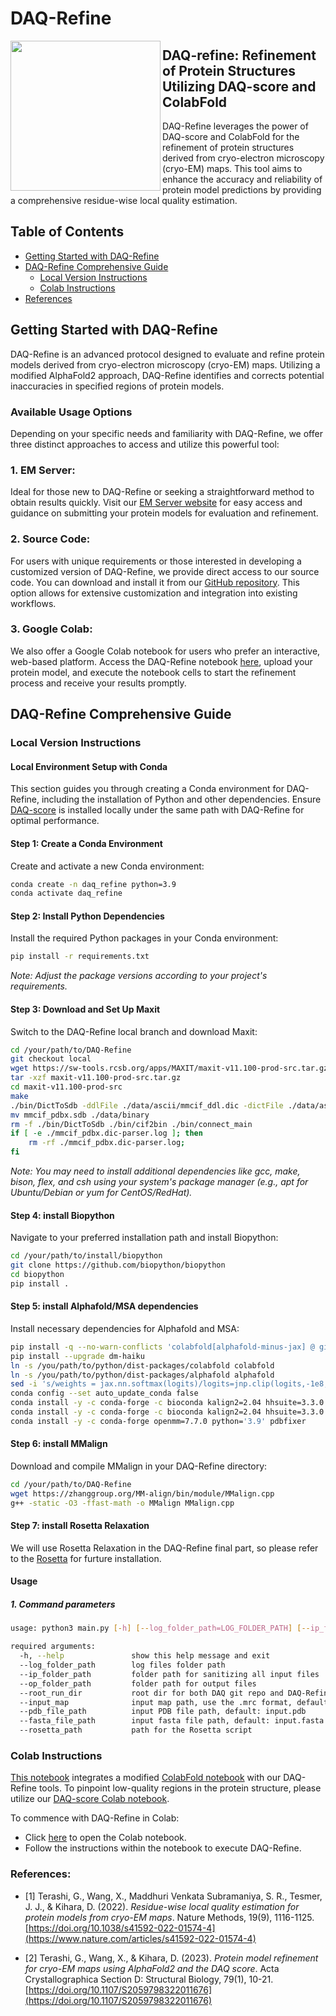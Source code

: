 # DAQ-Refine

<img src="https://user-images.githubusercontent.com/50850224/184964587-79a4e08d-4edd-4ef8-b69b-dfa8fe3b4804.png" align="left" width="240">

## DAQ-refine: Refinement of Protein Structures Utilizing DAQ-score and ColabFold

DAQ-Refine leverages the power of DAQ-score and ColabFold for the refinement of protein structures derived from cryo-electron microscopy (cryo-EM) maps. This tool aims to enhance the accuracy and reliability of protein model predictions by providing a comprehensive residue-wise local quality estimation.

## Table of Contents
- [Getting Started with DAQ-Refine](#section-1)
- [DAQ-Refine Comprehensive Guide](#section-2)
  - [Local Version Instructions](#subsection-a)
  - [Colab Instructions](#subsection-b)
- [References](#references)


## Getting Started with DAQ-Refine

DAQ-Refine is an advanced protocol designed to evaluate and refine protein models derived from cryo-electron microscopy (cryo-EM) maps. Utilizing a modified AlphaFold2 approach, DAQ-Refine identifies and corrects potential inaccuracies in specified regions of protein models.

### Available Usage Options

Depending on your specific needs and familiarity with DAQ-Refine, we offer three distinct approaches to access and utilize this powerful tool:

### 1. **EM Server:**
Ideal for those new to DAQ-Refine or seeking a straightforward method to obtain results quickly. Visit our [EM Server website](https://em.kiharalab.org/algorithm/daq-refine) for easy access and guidance on submitting your protein models for evaluation and refinement.

### 2. **Source Code:**
For users with unique requirements or those interested in developing a customized version of DAQ-Refine, we provide direct access to our source code. You can download and install it from our [GitHub repository](https://github.com/kiharalab/DAQ-Refine/tree/local). This option allows for extensive customization and integration into existing workflows.

### 3. **Google Colab:**
We also offer a Google Colab notebook for users who prefer an interactive, web-based platform. Access the DAQ-Refine notebook [here](https://colab.research.google.com/github/kiharalab/DAQ-Refine/blob/main/DAQ_Refine.ipynb), upload your protein model, and execute the notebook cells to start the refinement process and receive your results promptly.

## DAQ-Refine Comprehensive Guide

### **Local Version Instructions**

#### Local Environment Setup with Conda

This section guides you through creating a Conda environment for DAQ-Refine, including the installation of Python and other dependencies. Ensure [DAQ-score](https://github.com/kiharalab/DAQ) is installed locally under the same path with DAQ-Refine for optimal performance.

#### Step 1: Create a Conda Environment

Create and activate a new Conda environment:

```bash
conda create -n daq_refine python=3.9
conda activate daq_refine
```

#### Step 2: Install Python Dependencies
Install the required Python packages in your Conda environment:

```bash
pip install -r requirements.txt
```
*Note: Adjust the package versions according to your project's requirements.*

#### Step 3: Download and Set Up Maxit
Switch to the DAQ-Refine local branch and download Maxit:
```bash
cd /your/path/to/DAQ-Refine
git checkout local
wget https://sw-tools.rcsb.org/apps/MAXIT/maxit-v11.100-prod-src.tar.gz
tar -xzf maxit-v11.100-prod-src.tar.gz
cd maxit-v11.100-prod-src
make
./bin/DictToSdb -ddlFile ./data/ascii/mmcif_ddl.dic -dictFile ./data/ascii/mmcif_pdbx.dic -dictSdbFile mmcif_pdbx.sdb
mv mmcif_pdbx.sdb ./data/binary
rm -f ./bin/DictToSdb ./bin/cif2bin ./bin/connect_main
if [ -e ./mmcif_pdbx.dic-parser.log ]; then
    rm -rf ./mmcif_pdbx.dic-parser.log;
fi
```
*Note: You may need to install additional dependencies like gcc, make, bison, flex, and csh using your system's package manager (e.g., apt for Ubuntu/Debian or yum for CentOS/RedHat).*

#### Step 4: install Biopython
Navigate to your preferred installation path and install Biopython:
```bash
cd /your/path/to/install/biopython
git clone https://github.com/biopython/biopython
cd biopython
pip install .
```

#### Step 5: install Alphafold/MSA dependencies
Install necessary dependencies for Alphafold and MSA:
```bash
pip install -q --no-warn-conflicts 'colabfold[alphafold-minus-jax] @ git+https://github.com/kiharalab/ColabFold'
pip install --upgrade dm-haiku
ln -s /you/path/to/python/dist-packages/colabfold colabfold
ln -s /you/path/to/python/dist-packages/alphafold alphafold
sed -i 's/weights = jax.nn.softmax(logits)/logits=jnp.clip(logits,-1e8,1e8);weights=jax.nn.softmax(logits)/g' alphafold/model/modules.py
conda config --set auto_update_conda false
conda install -y -c conda-forge -c bioconda kalign2=2.04 hhsuite=3.3.0 openmm=7.7.0 python='3.9' pdbfixer
conda install -y -c conda-forge -c bioconda kalign2=2.04 hhsuite=3.3.0 python='3.9'
conda install -y -c conda-forge openmm=7.7.0 python='3.9' pdbfixer
```

#### Step 6: install MMalign
Download and compile MMalign in your DAQ-Refine directory:
```bash
cd /your/path/to/DAQ-Refine
wget https://zhanggroup.org/MM-align/bin/module/MMalign.cpp
g++ -static -O3 -ffast-math -o MMalign MMalign.cpp
```

#### Step 7: install Rosetta Relaxation
We will use Rosetta Relaxation in the DAQ-Refine final part, so please refer to the [Rosetta](https://www.rosettacommons.org/software/license-and-download) for furture installation.


#### Usage
##### 1. Command parameters
```bash
usage: python3 main.py [-h] [--log_folder_path=LOG_FOLDER_PATH] [--ip_folder_path=IP_FOLDER_PATH] [--op_folder_path=OP_FOLDER_PATH] [--root_run_dir=ROOT_RUN_DIR] [--resolution=RESOLUTION] [--job_id=JOB_ID] [--input_map=INPUT_MAP_PATH] [--pdb_file_path=PDB_FILE_PATH] [--pdb_name=PDB_NAME] [--fasta_file_path=FASTA_FILE_PATH] [--align_strategy=ALIGN_STRATEGY("Manual alignment" or "Smith Waterman")] [--rosetta_pth=ROSETTA_PATH]

required arguments:
  -h, --help               show this help message and exit
  --log_folder_path        log files folder path
  --ip_folder_path         folder path for sanitizing all input files
  --op_folder_path         folder path for output files
  --root_run_dir           root dir for both DAQ git repo and DAQ-Refine git repo
  --input_map              input map path, use the .mrc format, default: input.mrc
  --pdb_file_path          input PDB file path, default: input.pdb
  --fasta_file_path        input fasta file path, default: input.fasta
  --rosetta_path           path for the Rosetta script
```

### **Colab Instructions**

[This notebook](https://colab.research.google.com/github/kiharalab/DAQ-Refine/blob/main/DAQ_Refine.ipynb) integrates a modified [ColabFold notebook](https://colab.research.google.com/github/sokrypton/ColabFold/blob/main/AlphaFold2.ipynb) with our DAQ-Refine tools. To pinpoint low-quality regions in the protein structure, please utilize our [DAQ-score Colab notebook](https://colab.research.google.com/drive/1Q-Dj42QjVO8TCOLXMQBJlvm1zInxPkOu?usp=sharing).

To commence with DAQ-Refine in Colab:

- Click [here](https://colab.research.google.com/github/kiharalab/DAQ-Refine/blob/main/DAQ_Refine.ipynb) to open the Colab notebook.
- Follow the instructions within the notebook to execute DAQ-Refine.


### References:

- [1] Terashi, G., Wang, X., Maddhuri Venkata Subramaniya, S. R., Tesmer, J. J., & Kihara, D. (2022). *Residue-wise local quality estimation for protein models from cryo-EM maps*. Nature Methods, 19(9), 1116-1125. [https://doi.org/10.1038/s41592-022-01574-4](https://www.nature.com/articles/s41592-022-01574-4)

- [2] Terashi, G., Wang, X., & Kihara, D. (2023). *Protein model refinement for cryo-EM maps using AlphaFold2 and the DAQ score*. Acta Crystallographica Section D: Structural Biology, 79(1), 10-21. [https://doi.org/10.1107/S2059798322011676](https://doi.org/10.1107/S2059798322011676)